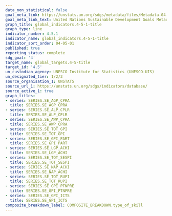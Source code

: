 ```yaml
---
data_non_statistical: false
goal_meta_link: https://unstats.un.org/sdgs/metadata/files/Metadata-04-05-01.pdf
goal_meta_link_text: United Nations Sustainable Development Goals Metadata (pdf 210kB)
graph_title: global_indicators.4-5-1-title
graph_type: line
indicator_number: 4.5.1
indicator_name: global_indicators.4-5-1-title
indicator_sort_order: 04-05-01
published: true
reporting_status: complete
sdg_goal: '4'
target_name: global_targets.4-5-title
target_id: '4.5'
un_custodian_agency: UNESCO Institute for Statistics (UNESCO-UIS)
un_designated_tier: 1/2/3
source_organisation_1: UNSTATS
source_url_1: https://unstats.un.org/sdgs/indicators/database/
source_active_1: true
graph_titles:
- series: SERIES.SE_AGP_CPRA
  title: SERIES.SE_AGP_CPRA
- series: SERIES.SE_ALP_CPLR
  title: SERIES.SE_ALP_CPLR
- series: SERIES.SE_AWP_CPRA
  title: SERIES.SE_AWP_CPRA
- series: SERIES.SE_TOT_GPI
  title: SERIES.SE_TOT_GPI
- series: SERIES.SE_GPI_PART
  title: SERIES.SE_GPI_PART
- series: SERIES.SE_LGP_ACHI
  title: SERIES.SE_LGP_ACHI
- series: SERIES.SE_TOT_SESPI
  title: SERIES.SE_TOT_SESPI
- series: SERIES.SE_NAP_ACHI
  title: SERIES.SE_NAP_ACHI
- series: SERIES.SE_TOT_RUPI
  title: SERIES.SE_TOT_RUPI
- series: SERIES.SE_GPI_PTNPRE
  title: SERIES.SE_GPI_PTNPRE
- series: SERIES.SE_GPI_ICTS
  title: SERIES.SE_GPI_ICTS 
composite_breakdown_label: COMPOSITE_BREAKDOWN.type_of_skill
---
```

